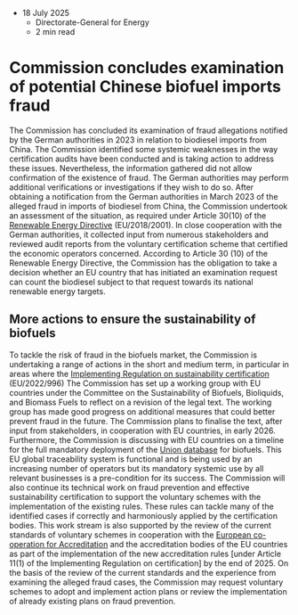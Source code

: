 * 18 July 2025
  * Directorate-General for Energy
  * 2 min read


# Commission concludes examination of potential Chinese biofuel imports fraud 
The Commission has concluded its examination of fraud allegations notified by the German authorities in 2023 in relation to biodiesel imports from China. The Commission identified some systemic weaknesses in the way certification audits have been conducted and is taking action to address these issues. Nevertheless, the information gathered did not allow confirmation of the existence of fraud. The German authorities may perform additional verifications or investigations if they wish to do so.
After obtaining a notification from the German authorities in March 2023 of the alleged fraud in imports of biodiesel from China, the Commission undertook an assessment of the situation, as required under Article 30(10) of the [Renewable Energy Directive](https://eur-lex.europa.eu/legal-content/EN/TXT/?uri=uriserv:OJ.L_.2018.328.01.0082.01.ENG&toc=OJ:L:2018:328:TOC) (EU/2018/2001). In close cooperation with the German authorities, it collected input from numerous stakeholders and reviewed audit reports from the voluntary certification scheme that certified the economic operators concerned. 
According to Article 30 (10) of the Renewable Energy Directive, the Commission has the obligation to take a decision whether an EU country that has initiated an examination request can count the biodiesel subject to that request towards its national renewable energy targets. 
## More actions to ensure the sustainability of biofuels 
To tackle the risk of fraud in the biofuels market, the Commission is undertaking a range of actions in the short and medium term, in particular in areas where the [Implementing Regulation on sustainability certification](https://eur-lex.europa.eu/legal-content/EN/TXT/?uri=CELEX%3A32022R0996&qid=1750680025949) (EU/2022/996)
The Commission has set up a working group with EU countries under the Committee on the Sustainability of Biofuels, Bioliquids, and Biomass Fuels to reflect on a revision of the legal text. The working group has made good progress on additional measures that could better prevent fraud in the future. The Commission plans to finalise the text, after input from stakeholders, in cooperation with EU countries, in early 2026.
Furthermore, the Commission is discussing with EU countries on a timeline for the full mandatory deployment of the [Union database](https://energy.ec.europa.eu/topics/renewable-energy/bioenergy/biofuels_en#union-database-for-biofuels) for biofuels. This EU global traceability system is functional and is being used by an increasing number of operators but its mandatory systemic use by all relevant businesses is a pre-condition for its success.
The Commission will also continue its technical work on fraud prevention and effective sustainability certification to support the voluntary schemes with the implementation of the existing rules. These rules can tackle many of the identified cases if correctly and harmoniously applied by the certification bodies.
This work stream is also supported by the review of the current standards of voluntary schemes in cooperation with the [European co-operation for Accreditation](https://european-accreditation.org/) and the accreditation bodies of the EU countries as part of the implementation of the new accreditation rules [under Article 11(1) of the Implementing Regulation on certification] by the end of 2025.
On the basis of the review of the current standards and the experience from examining the alleged fraud cases, the Commission may request voluntary schemes to adopt and implement action plans or review the implementation of already existing plans on fraud prevention.